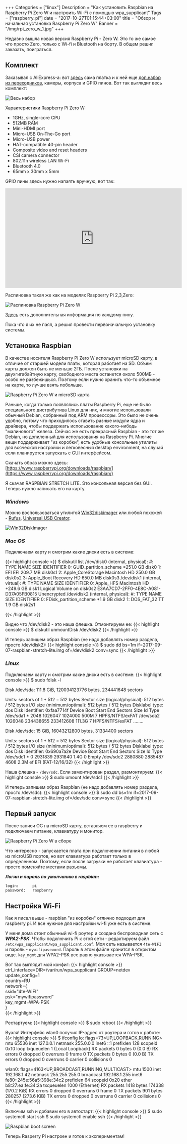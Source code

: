 +++
Categories = ["linux"]
Description = "Как установить Raspbian на Raspberry Pi Zero W и настроить Wi-Fi с помощью wpa_supplicant"
Tags = ["raspberry_pi"]
date = "2017-10-27T01:15:44+03:00"
title = "Обзор и начальная установка Raspberry Pi Zero W"
Banner = "/img/rpi_zero_w_1.jpg"
+++

Недавно вышла новая версия Raspberry Pi - Zero W. Это то же самое что просто Zero, только с Wi-fi и Bluetooth на борту. В общем решил заказать, поиграться.

<!--more-->

##  Комплект 
Заказывал с AliExpress-а: вот [здесь](https://ru.aliexpress.com/item/2017-Raspberry-Pi-Zero-W-Board-1GHz-CPU-512MB-RAM-with-WIFI-Bluetooth-RPI-0-W/32802521209.html?spm=a2g0s.9042311.0.0.Lk45wX) сама платка и к ней еще [доп.набор из переходников](https://ru.aliexpress.com/item/7-in-1-Raspberry-Pi-Zero-W-Camera-Holder-Acrylic-Case-Heat-Sink-Mini-HDMI-Adapter/32803652515.html?spm=a2g0s.9042311.0.0.Lk45wX), камеры, корпуса и GPIO пинов. Вот так выглядит весь комплект:

![Весь набор](/img/rpi_zero_w_3.jpg)

Характеристики Raspberry Pi Zero W:

* 1GHz, single-core CPU
* 512MB RAM
* Mini-HDMI port
* Micro-USB On-The-Go port
* Micro-USB power
* HAT-compatible 40-pin header
* Composite video and reset headers
* CSI camera connector
* 802.11n wireless LAN Wi-Fi
* Bluetooth 4.0
* 65mm x 30mm x 5mm


GPIO пины здесь нужно напаять вручную, вот так:
<iframe width="560" height="315" src="https://www.youtube.com/embed/97Or02ihJMo?start=300" frameborder="0" allowfullscreen></iframe>

Распиновка такая же как на моделях Raspberry Pi 2,3,Zero:

![Распиновка Raspberry Pi Zero W](/img/rpi_zero_w_6.png)

[Здесь](https://pinout.xyz/) есть дополнительная информация по каждому пину.


Пока что я их не паял, а решил провести первоначальную установку системы.

## Установка Raspbian

В качестве носителя Raspberry Pi Zero W использует microSD карту, в отличие от старшей модели платы, которая работает на SD. Объем карты должен быть не меньше 2ГБ. После установки на двухгигабайтную карту, свободного места останется около 500МБ - особо не разбежишься. Поэтому если нужно хранить что-то объемное на карте, то лучше взять побольше.

![Raspberry Pi Zero W и microSD карта](/img/rpi_zero_w_5.jpg)

Раньше, когда только появлялись платы Raspberry Pi, еще не было специального дистрибутива Linux для них, и многие использовали обычный Debian, собранный под ARM процессоры. Это было не очень удобно, потому что приходилось ставить разные модули ядра и драйвера, чтобы поддержать использование какого-нибодь "малинового" железа. Сейчас же есть прекрасный Raspbian - это тот же Debian, но допиленный для использования на Raspberry Pi. Многие вещи поддерживает "из коробки", есть удобные консольные утилиты для всяческой настройки и легковесный desktop environment, на случай если планируется запускать с GUI интерфейсом.

Скачать образ можно здесь:
[https://www.raspberrypi.org/downloads/raspbian/](https://www.raspberrypi.org/downloads/raspbian/)

Я скачал RASPBIAN STRETCH LITE. Это консольная версия без GUI. Теперь нужно записать его на карту.

### ***Windows***

Можно воспользоваться утилитой [Win32diskimager](https://sourceforge.net/projects/win32diskimager/) или любой похожей - [Rufus](https://rufus.akeo.ie/), [Universal USB Creator](https://www.pendrivelinux.com/universal-usb-installer-easy-as-1-2-3/).

![Win32DiskImager](/img/win32diskimager1.png)

### ***Mac OS***

Подключаем карту и смотрим какие диски есть в системе:

{{< highlight console >}}
$ diskutil list
/dev/disk0 (internal, physical):
   #:                       TYPE NAME                    SIZE       IDENTIFIER
   0:      GUID_partition_scheme                        *251.0 GB   disk0
   1:                        EFI EFI                     209.7 MB   disk0s1
   2:          Apple_CoreStorage Macintosh HD            250.0 GB   disk0s2
   3:                 Apple_Boot Recovery HD             650.0 MB   disk0s3
/dev/disk1 (internal, virtual):
   #:                       TYPE NAME                    SIZE       IDENTIFIER
   0:                  Apple_HFS Macintosh HD           +249.6 GB   disk1
                                 Logical Volume on disk0s2
                                 E3AA7CD7-2FF0-4E8C-A081-D37A05FB0815
                                 Unencrypted
/dev/disk2 (internal, physical):
   #:                       TYPE NAME                    SIZE       IDENTIFIER
   0:     FDisk_partition_scheme                        *1.9 GB     disk2
   1:                 DOS_FAT_32 TT                      1.9 GB     disk2s1

{{< /highlight >}}

Видно что /dev/disk2 - это наша флешка. Отмонтируем ее:
{{< highlight console >}}
$ diskutil unmountDisk /dev/disk2
{{< /highlight >}}

И теперь запишем образ Raspbian (не надо добавлять номер раздела, просто /dev/disk2):
{{< highlight console >}}
$ sudo dd bs=1m if=2017-09-07-raspbian-stretch-lite.img of=/dev/disk2 conv=sync
{{< /highlight >}}

### ***Linux***

Подключаем карту и смотрим какие диски есть в системе:
{{< highlight console >}}
$ sudo fdisk -l

Disk /dev/sda: 111.8 GiB, 120034123776 bytes, 234441648 sectors

Units: sectors of 1 * 512 = 512 bytes
Sector size (logical/physical): 512 bytes / 512 bytes
I/O size (minimum/optimal): 512 bytes / 512 bytes
Disklabel type: dos
Disk identifier: 0xfaa7714f
Device Boot Start End Sectors Size Id Type
/dev/sda1 * 2048 1026047 1024000 500M 7 HPFS/NTFS/exFAT
/dev/sda2 1026048 234438655 233412608 111.3G 7 HPFS/NTFS/exFAT
........

Disk /dev/sdc: 15 GiB, 16043212800 bytes, 31334400 sectors

Units: sectors of 1 * 512 = 512 bytes
Sector size (logical/physical): 512 bytes / 512 bytes
I/O size (minimum/optimal): 512 bytes / 512 bytes
Disklabel type: dos
Disk identifier: 0x690a7a2e
Device Boot Start End Sectors Size Id Type
/dev/sdc1 * 0 2931839 2931840 1.4G 0 Empty
/dev/sdc2 2880880 2885487 4608 2.3M ef EFI (FAT-12/16/32)
{{< /highlight >}}

Наша флешка - ```/dev/sdc```. Если замонтирован раздел, размонтируем:
{{< highlight console >}}
$ sudo umount /dev/sdc1
{{< /highlight >}}

И теперь запишем образ Raspbian (не надо добавлять номер раздела, просто /dev/sdc):
{{< highlight console >}}
$ sudo dd bs=1m if=2017-09-07-raspbian-stretch-lite.img of=/dev/sdc conv=sync
{{< /highlight >}}




## Первый запуск

После записи ОС на microSD карту, вставляем ее в raspberry и подключаем питание, клавиатуру и монитор.

![Raspberry Pi Zero W в сборе](/img/rpi_zero_w_2.jpg)

Что интересно - запускается плата при подключении питания в любой из microUSB портов, но вот клавиатура работает только в определенном. Поэтому, если после загрузки не работает клавиатура - просто поменяйте местами разъемы.

***Логин и пароль по умолчанию в raspbian:***
```
login:      pi
password:   raspberry
```



## Настройка Wi-Fi

Как я писал выше - raspbian "из коробки" отлично подходит для raspberry pi. И все нужное для настройки wi-fi уже есть в системе.

У меня дома стоит обычный wi-fi роутер и создана беспроводная сеть c ***WPA2-PSK***. Чтобы подключить Pi к этой сети - редактируем файл ```/etc/wpa_supplicant/wpa_supplicant.conf```. Моя сеть называется ```4te-WIFI``` и пароль - ```mywifipassword```. Пароль в этом файле хранится в открытом виде. ```key_mgmt``` для WPA2-PSK все равно указывается WPA-PSK.

Вот так выглядит мой конфиг:
{{< highlight console >}}
ctrl_interface=DIR=/var/run/wpa_supplicant GROUP=netdev          
update_config=1                           
country=RU                                                                             
network={                        
        ssid="4te-WIFI"                         
        psk="mywifipassword"                             
        key_mgmt=WPA-PSK                                         
}     
{{< /highlight >}}

Рестартуем:
{{< highlight console >}}
$ sudo reboot
{{< /highlight >}}

Вуаля! Интерфейс wlan0 получил IP-адрес от роутера и готов к работе:
{{< highlight console >}}
$ ifconfig
lo: flags=73<UP,LOOPBACK,RUNNING>  mtu 65536
        inet 127.0.0.1  netmask 255.0.0.0
        inet6 ::1  prefixlen 128  scopeid 0x10<host>
        loop  txqueuelen 1  (Local Loopback)
        RX packets 0  bytes 0 (0.0 B)
        RX errors 0  dropped 0  overruns 0  frame 0
        TX packets 0  bytes 0 (0.0 B)
        TX errors 0  dropped 0 overruns 0  carrier 0  collisions 0

wlan0: flags=4163<UP,BROADCAST,RUNNING,MULTICAST>  mtu 1500
        inet 192.168.1.42  netmask 255.255.255.0  broadcast 192.168.1.255
        inet6 fe80::245e:56a5:398e:34c2  prefixlen 64  scopeid 0x20<link>
        ether b8:27:ea:fe:34:2a  txqueuelen 1000  (Ethernet)
        RX packets 1418  bytes 174338 (170.2 KiB)
        RX errors 0  dropped 0  overruns 0  frame 0
        TX packets 901  bytes 280257 (273.6 KiB)
        TX errors 0  dropped 0 overruns 0  carrier 0  collisions 0
{{< /highlight >}}



Включим ssh и добавим его в автостарт:
{{< highlight console >}}
$ sudo systemctl start ssh
$ sudo systemctl enable ssh
{{< /highlight >}}

![Raspbian boot screen](/img/rpi_zero_w_4.jpg)


Теперь Rasperry Pi настроен и готов к экспериментам!


